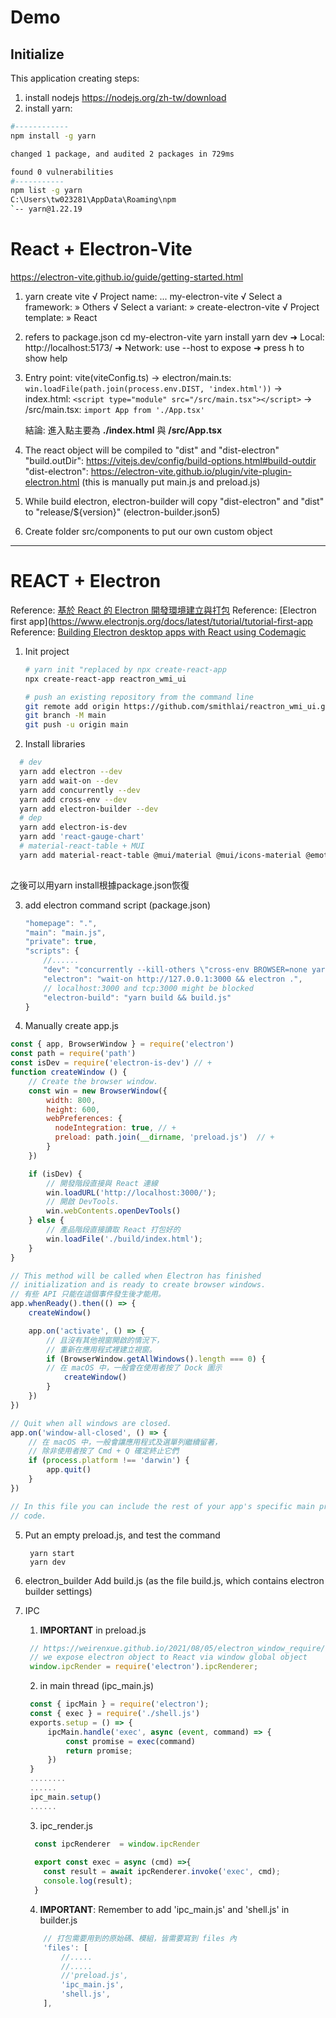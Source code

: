 # Demo

## Initialize
This application creating steps:
1. install nodejs
    https://nodejs.org/zh-tw/download
2. install yarn:
```sh
#------------
npm install -g yarn

changed 1 package, and audited 2 packages in 729ms

found 0 vulnerabilities
#-----------
npm list -g yarn
C:\Users\tw023281\AppData\Roaming\npm
`-- yarn@1.22.19

```
# React + Electron-Vite
https://electron-vite.github.io/guide/getting-started.html

1. yarn create vite
    √ Project name: ... my-electron-vite
    √ Select a framework: » Others
    √ Select a variant: » create-electron-vite
    √ Project template: » React

2. refers to package.json
    cd my-electron-vite
    yarn install
    yarn dev
        ➜  Local:   http://localhost:5173/
        ➜  Network: use --host to expose
        ➜  press h to show help

3. Entry point:
    vite(viteConfig.ts) -> 
    electron/main.ts: `win.loadFile(path.join(process.env.DIST, 'index.html'))` ->
    index.html: `<script type="module" src="/src/main.tsx"></script>` ->
    /src/main.tsx: `import App from './App.tsx'`

    結論: 
        進入點主要為 **./index.html** 與 **/src/App.tsx**


4. The react object will be compiled to "dist" and "dist-electron"
    "build.outDir":  https://vitejs.dev/config/build-options.html#build-outdir
    "dist-electron": https://electron-vite.github.io/plugin/vite-plugin-electron.html (this is manually put main.js and preload.js)


5. While build electron, electron-builder will copy "dist-electron" and "dist" to "release/${version}" (electron-builder.json5)

6. Create folder src/components to put our own custom object




















----------------------------------------------------------------------------

# REACT + Electron
Reference: [基於 React 的 Electron 開發環境建立與打包](https://weirenxue.github.io/2021/08/04/react_electron_build/)
Reference: [Electron first app](https://www.electronjs.org/docs/latest/tutorial/tutorial-first-app
Reference: [Building Electron desktop apps with React using Codemagic](https://blog.codemagic.io/building-electron-desktop-apps-with-react/)
1. Init project
    ```sh
    # yarn init "replaced by npx create-react-app
    npx create-react-app reactron_wmi_ui
    ```
    ```sh
    # push an existing repository from the command line
    git remote add origin https://github.com/smithlai/reactron_wmi_ui.git
    git branch -M main
    git push -u origin main
    ```
2. Install libraries     
  ```sh
    # dev
    yarn add electron --dev
    yarn add wait-on --dev
    yarn add concurrently --dev
    yarn add cross-env --dev
    yarn add electron-builder --dev
    # dep
    yarn add electron-is-dev
    yarn add 'react-gauge-chart'
    # material-react-table + MUI
    yarn add material-react-table @mui/material @mui/icons-material @emotion/react @emotion/styled
    
  ```
  之後可以用yarn install根據package.json恢復

3. add electron command script (package.json)  
    ```js
    "homepage": ".",
    "main": "main.js",
    "private": true,
    "scripts": {
        //......
        "dev": "concurrently --kill-others \"cross-env BROWSER=none yarn:start\" \"yarn:electron\"",
        "electron": "wait-on http://127.0.0.1:3000 && electron .",
        // localhost:3000 and tcp:3000 might be blocked
        "electron-build": "yarn build && build.js"
    }
    ```
4. Manually create app.js
```js
const { app, BrowserWindow } = require('electron')
const path = require('path')
const isDev = require('electron-is-dev') // + 
function createWindow () {
    // Create the browser window.
    const win = new BrowserWindow({
        width: 800,
        height: 600,
        webPreferences: {
          nodeIntegration: true, // +
          preload: path.join(__dirname, 'preload.js')  // +
        }
    })

    if (isDev) {
        // 開發階段直接與 React 連線
        win.loadURL('http://localhost:3000/');
        // 開啟 DevTools.
        win.webContents.openDevTools()
    } else {
        // 產品階段直接讀取 React 打包好的
        win.loadFile('./build/index.html');
    }
}

// This method will be called when Electron has finished
// initialization and is ready to create browser windows.
// 有些 API 只能在這個事件發生後才能用。
app.whenReady().then(() => {
    createWindow()

    app.on('activate', () => {
        // 且沒有其他視窗開啟的情況下，
        // 重新在應用程式裡建立視窗。
        if (BrowserWindow.getAllWindows().length === 0) {
        // 在 macOS 中，一般會在使用者按了 Dock 圖示
            createWindow()
        }
    })
})

// Quit when all windows are closed.
app.on('window-all-closed', () => {
    // 在 macOS 中，一般會讓應用程式及選單列繼續留著，
    // 除非使用者按了 Cmd + Q 確定終止它們
    if (process.platform !== 'darwin') {
        app.quit()
    }
})

// In this file you can include the rest of your app's specific main process
// code. 

```
5. Put an empty preload.js, and test the command
   ```
    yarn start
    yarn dev
   ```
6. electron_builder
    Add build.js (as the file build.js, which contains electron builder settings)

7. IPC
   1. **IMPORTANT** in preload.js
   ```js
    // https://weirenxue.github.io/2021/08/05/electron_window_require/
    // we expose electron object to React via window global object
    window.ipcRender = require('electron').ipcRenderer;
   ```
   2. in main thread (ipc_main.js)
   ```js
    const { ipcMain } = require('electron');
    const { exec } = require('./shell.js')
    exports.setup = () => {
        ipcMain.handle('exec', async (event, command) => {
            const promise = exec(command)
            return promise;
        })
    }
    ........
    ......
    ipc_main.setup()
    ......
   ```
   3. ipc_render.js
    ```js
      const ipcRenderer  = window.ipcRender
        
      export const exec = async (cmd) =>{
        const result = await ipcRenderer.invoke('exec', cmd);
        console.log(result); 
      }
    ```

    4. **IMPORTANT**: Remember to add 'ipc_main.js' and  'shell.js' in builder.js
    ```js
        // 打包需要用到的原始碼、模組，皆需要寫到 files 內
        'files': [
            //.....
            //.....
            //'preload.js',
            'ipc_main.js',
            'shell.js',
        ],
    ```